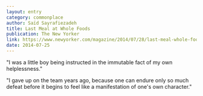 ```yaml
---
layout: entry
category: commonplace
author: Saïd Sayrafiezadeh
title: Last Meal at Whole Foods
publication: The New Yorker
link: https://www.newyorker.com/magazine/2014/07/28/last-meal-whole-foods
date: 2014-07-25
---
```


"I was a little boy being instructed in the immutable fact of my own helplessness." 

"I gave up on the team years ago, because one can endure only so much defeat before it begins to feel like a manifestation of one's own character."
